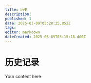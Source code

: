 ```yaml
---
title: 历史
description: 
published: 1
date: 2025-03-09T05:28:25.852Z
tags: 
editor: markdown
dateCreated: 2025-03-09T05:15:18.400Z
---
```


# 历史记录
Your content here